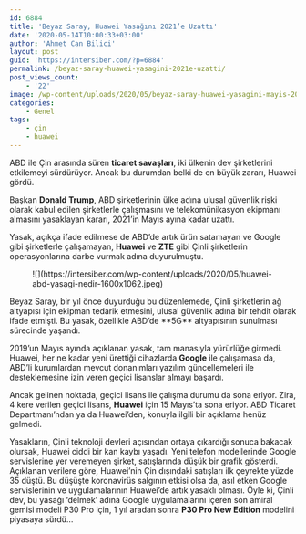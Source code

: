 ```yaml
---
id: 6884
title: 'Beyaz Saray, Huawei Yasağını 2021’e Uzattı'
date: '2020-05-14T10:00:33+03:00'
author: 'Ahmet Can Bilici'
layout: post
guid: 'https://intersiber.com/?p=6884'
permalink: /beyaz-saray-huawei-yasagini-2021e-uzatti/
post_views_count:
    - '22'
image: /wp-content/uploads/2020/05/beyaz-saray-huawei-yasagini-mayis-2021-e-uzatti.png
categories:
    - Genel
tags:
    - çin
    - huawei
---
```


ABD ile Çin arasında süren **ticaret savaşları**, iki ülkenin dev şirketlerini etkilemeyi sürdürüyor. Ancak bu durumdan belki de en büyük zararı, Huawei gördü.

Başkan **Donald Trump**, ABD şirketlerinin ülke adına ulusal güvenlik riski olarak kabul edilen şirketlerle çalışmasını ve telekomünikasyon ekipmanı almasını yasaklayan kararı, 2021’in Mayıs ayına kadar uzattı.

Yasak, açıkça ifade edilmese de ABD’de artık ürün satamayan ve Google gibi şirketlerle çalışamayan, **Huawei** ve **ZTE** gibi Çinli şirketlerin operasyonlarına darbe vurmak adına duyurulmuştu.

<figure class="wp-block-image size-large">![](https://intersiber.com/wp-content/uploads/2020/05/huawei-abd-yasagi-nedir-1600x1062.jpeg)</figure>Beyaz Saray, bir yıl önce duyurduğu bu düzenlemede, Çinli şirketlerin ağ altyapısı için ekipman tedarik etmesini, ulusal güvenlik adına bir tehdit olarak ifade etmişti. Bu yasak, özellikle ABD’de **5G** altyapısının sunulması sürecinde yaşandı.

2019’un Mayıs ayında açıklanan yasak, tam manasıyla yürürlüğe girmedi. Huawei, her ne kadar yeni ürettiği cihazlarda **Google** ile çalışamasa da, ABD’li kurumlardan mevcut donanımları yazılım güncellemeleri ile desteklemesine izin veren geçici lisanslar almayı başardı.

Ancak gelinen noktada, geçici lisans ile çalışma durumu da sona eriyor. Zira, 4 kere verilen geçici lisans, **Huawei** için 15 Mayıs’ta sona eriyor. ABD Ticaret Departmanı’ndan ya da Huawei’den, konuyla ilgili bir açıklama henüz gelmedi.

Yasakların, Çinli teknoloji devleri açısından ortaya çıkardığı sonuca bakacak olursak, Huawei ciddi bir kan kaybı yaşadı. Yeni telefon modellerinde Google servislerine yer veremeyen şirket, satışlarında düşük bir grafik gösterdi. Açıklanan verilere göre, Huawei’nin Çin dışındaki satışları ilk çeyrekte yüzde 35 düştü. Bu düşüşte koronavirüs salgının etkisi olsa da, asıl etken Google servislerinin ve uygulamalarının Huawei’de artık yasaklı olması. Öyle ki, Çinli dev, bu yasağı ‘delmek’ adına Google uygulamalarını içeren son amiral gemisi modeli P30 Pro için, 1 yıl aradan sonra **P30 Pro New Edition** modelini piyasaya sürdü…